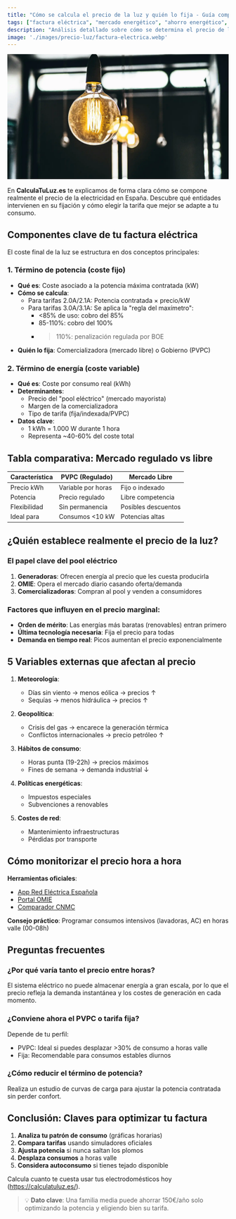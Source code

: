 ```yaml
---
title: "Cómo se calcula el precio de la luz y quién lo fija - Guía completa"
tags: ["factura eléctrica", "mercado energético", "ahorro energético", "tarifas luz"]
description: "Análisis detallado sobre cómo se determina el precio de la electricidad en España. Incluye componentes de la factura, diferencias entre mercado libre/regulado y consejos para optimizar costes."
image: './images/precio-luz/factura-electrica.webp'
---
```


![Desglose de una factura eléctrica con gráficos explicativos](./images/precio-luz/factura-electrica.webp)

En **CalculaTuLuz.es** te explicamos de forma clara cómo se compone realmente el precio de la electricidad en España. Descubre qué entidades intervienen en su fijación y cómo elegir la tarifa que mejor se adapte a tu consumo.

## Componentes clave de tu factura eléctrica

El coste final de la luz se estructura en dos conceptos principales:

### 1. Término de potencia (coste fijo)
- **Qué es**: Coste asociado a la potencia máxima contratada (kW)
- **Cómo se calcula**:
  - Para tarifas 2.0A/2.1A: Potencia contratada × precio/kW
  - Para tarifas 3.0A/3.1A: Se aplica la "regla del maxímetro":
    - <85% de uso: cobro del 85%
    - 85-110%: cobro del 100%
    - >110%: penalización regulada por BOE
- **Quién lo fija**: Comercializadora (mercado libre) o Gobierno (PVPC)

### 2. Término de energía (coste variable)
- **Qué es**: Coste por consumo real (kWh)
- **Determinantes**:
  - Precio del "pool eléctrico" (mercado mayorista)
  - Margen de la comercializadora
  - Tipo de tarifa (fija/indexada/PVPC)
- **Datos clave**:
  - 1 kWh = 1.000 W durante 1 hora
  - Representa ~40-60% del coste total

## Tabla comparativa: Mercado regulado vs libre

| Característica | PVPC (Regulado) | Mercado Libre |
|---------------|-----------------|---------------|
| Precio kWh | Variable por horas | Fijo o indexado |
| Potencia | Precio regulado | Libre competencia |
| Flexibilidad | Sin permanencia | Posibles descuentos |
| Ideal para | Consumos <10 kW | Potencias altas |

## ¿Quién establece realmente el precio de la luz?

### El papel clave del pool eléctrico
1. **Generadoras**: Ofrecen energía al precio que les cuesta producirla
2. **OMIE**: Opera el mercado diario casando oferta/demanda
3. **Comercializadoras**: Compran al pool y venden a consumidores

### Factores que influyen en el precio marginal:
- **Orden de mérito**: Las energías más baratas (renovables) entran primero
- **Última tecnología necesaria**: Fija el precio para todas
- **Demanda en tiempo real**: Picos aumentan el precio exponencialmente

## 5 Variables externas que afectan al precio

1. **Meteorología**:
   - Días sin viento → menos eólica → precios ↑
   - Sequías → menos hidráulica → precios ↑

2. **Geopolítica**:
   - Crisis del gas → encarece la generación térmica
   - Conflictos internacionales → precio petróleo ↑

3. **Hábitos de consumo**:
   - Horas punta (19-22h) → precios máximos
   - Fines de semana → demanda industrial ↓

4. **Políticas energéticas**:
   - Impuestos especiales
   - Subvenciones a renovables

5. **Costes de red**:
   - Mantenimiento infraestructuras
   - Pérdidas por transporte

## Cómo monitorizar el precio hora a hora

**Herramientas oficiales**:
- [App Red Eléctrica Española](https://www.ree.es)
- [Portal OMIE](https://www.omie.es)
- [Comparador CNMC](https://comparador.cnmc.gob.es)

**Consejo práctico**: Programar consumos intensivos (lavadoras, AC) en horas valle (00-08h)

## Preguntas frecuentes

### ¿Por qué varía tanto el precio entre horas?
El sistema eléctrico no puede almacenar energía a gran escala, por lo que el precio refleja la demanda instantánea y los costes de generación en cada momento.

### ¿Conviene ahora el PVPC o tarifa fija?
Depende de tu perfil:
- PVPC: Ideal si puedes desplazar >30% de consumo a horas valle
- Fija: Recomendable para consumos estables diurnos

### ¿Cómo reducir el término de potencia?
Realiza un estudio de curvas de carga para ajustar la potencia contratada sin perder confort.

## Conclusión: Claves para optimizar tu factura

1. **Analiza tu patrón de consumo** (gráficas horarias)
2. **Compara tarifas** usando simuladores oficiales
3. **Ajusta potencia** si nunca saltan los plomos
4. **Desplaza consumos** a horas valle
5. **Considera autoconsumo** si tienes tejado disponible

Calcula cuanto te cuesta usar tus electrodomésticos hoy
(https://calculatuluz.es/).

> 💡 **Dato clave**: Una familia media puede ahorrar 150€/año solo optimizando la potencia y eligiendo bien su tarifa.